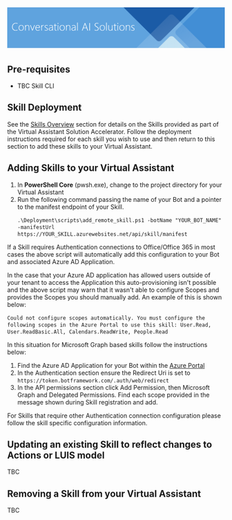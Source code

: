 # ![Conversational AI Solutions](/docs/media/conversationalai_solutions_header.png)

## Pre-requisites
- TBC Skill CLI

## Skill Deployment

See the [Skills Overview](/docs/skills/csharp/README.md) section for details on the Skills provided as part of the Virtual Assistant Solution Accelerator. Follow the deployment instructions required for each skill you wish to use and then return to this section to add these skills to your Virtual Assistant.

## Adding Skills to your Virtual Assistant

1. In **PowerShell Core** (pwsh.exe), change to the project directory for your Virtual Assistant
2. Run the following command passing the name of your Bot and a pointer to the manifest endpoint of your Skill.
    ```
    .\Deployment\scripts\add_remote_skill.ps1 -botName "YOUR_BOT_NAME" -manifestUrl https://YOUR_SKILL.azurewebsites.net/api/skill/manifest
    ```

If a Skill requires Authentication connections to Office/Office 365 in most cases the above script will automatically add this configuration to your Bot and associated Azure AD Application. 

In the case that your Azure AD application has allowed users outside of your tenant to access the Application this auto-provisioning isn't possible and the above script may warn that it wasn't able to configure Scopes and provides the Scopes you should manually add. An example of this is shown below:
```
Could not configure scopes automatically. You must configure the following scopes in the Azure Portal to use this skill: User.Read, User.ReadBasic.All, Calendars.ReadWrite, People.Read
```

In this situation for Microsoft Graph based skills follow the instructions below:

1. Find the Azure AD Application for your Bot within the [Azure Portal](https://ms.portal.azure.com/#blade/Microsoft_AAD_IAM/ActiveDirectoryMenuBlade/RegisteredAppsPreview)
2. In the Authentication section ensure the Redirect Uri is set to `https://token.botframework.com/.auth/web/redirect`
3. In the API permissions section click Add Permission, then Microsoft Graph and Delegated Permissions. Find each scope provided in the message shown during Skill registration and add.

For Skills that require other Authentication connection configuration please follow the skill specific configuration information.


## Updating an existing Skill to reflect changes to Actions or LUIS model

TBC

## Removing a Skill from your Virtual Assistant

TBC

